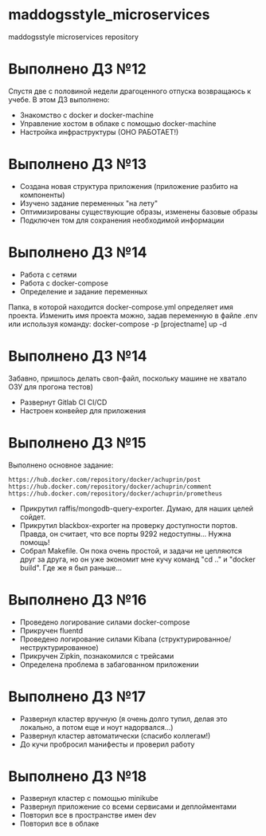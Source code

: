 # maddogsstyle_microservices
maddogsstyle microservices repository

# Выполнено ДЗ №12
Спустя две с половиной недели драгоценного отпуска возвращаюсь к учебе.
В этом ДЗ выполнено:
 - Знакомство с docker и docker-machine
 - Управление хостом в облаке с помощью docker-machine
 - Настройка инфраструктуры (ОНО РАБОТАЕТ!)

# Выполнено ДЗ №13
 - Создана новая структура приложения (приложение разбито на компоненты)
 - Изучено задание переменных "на лету"
 - Оптимизированы существующие  образы, изменены базовые образы
 - Подключен том для сохранения необходимой информации

# Выполнено ДЗ №14
 - Работа с сетями
 - Работа с docker-compose
 - Определение и задание переменных

Папка, в которой находится docker-compose.yml определяет имя проекта.
Изменить имя проекта можно, задав переменную в файле .env или используя команду:
docker-compose -p [projectname] up -d

# Выполнено ДЗ №14
Забавно, пришлось делать своп-файл, поскольку машине не хватало ОЗУ для прогона тестов)
 - Развернут Gitlab CI CI/CD
 - Настроен конвейер для приложения

# Выполнено ДЗ №15
Выполнено основное задание:
```https://hub.docker.com/repository/docker/achuprin/ui
https://hub.docker.com/repository/docker/achuprin/post
https://hub.docker.com/repository/docker/achuprin/comment
https://hub.docker.com/repository/docker/achuprin/prometheus
```
- Прикрутил raffis/mongodb-query-exporter. Думаю, для наших целей сойдет.
- Прикрутил blackbox-exporter на проверку доступности портов. Правда, он считает, что все порты 9292 недоступны... Нужна помощь!
- Собрал Makefile. Он пока очень простой, и задачи не цепляются друг за друга, но он уже экономит мне кучу команд "cd .." и "docker build". Где же я был раньше...

# Выполнено ДЗ №16
- Проведено логирование силами docker-compose
- Прикручен fluentd
- Проведено логирование силами Kibana (структурированное/неструктурированное)
- Прикручен Zipkin, познакомился с трейсами
- Определена проблема в забагованном приложении

# Выполнено ДЗ №17
- Развернул кластер вручную (я очень долго тупил, делая это локально, а потом еще и ноут надорвался...)
- Развернул кластер автоматически (спасибо коллегам!)
- До кучи пробросил манифесты и проверил работу

# Выполнено ДЗ №18
- Развернул кластер с помощью minikube
- Развернул приложение со всеми сервисами и деплойментами
- Повторил все в пространстве имен dev
- Повторил все в облаке
